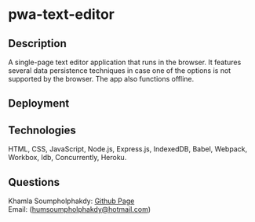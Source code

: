 # pwa-text-editor

## Description

A single-page text editor application that runs in the browser. It features several data persistence techniques in case one of the options is not supported by the browser. The app also functions offline.

## Deployment



## Technologies

HTML, CSS, JavaScript, Node.js, Express.js, IndexedDB, Babel, Webpack, Workbox, Idb, Concurrently, Heroku.

## Questions
Khamla Soumpholphakdy: [Github Page](https://github.com/soumpholphakdy)<br>
Email: (humsoumpholphakdy@hotmail.com)
